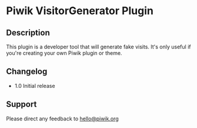 # Piwik VisitorGenerator Plugin

## Description

This plugin is a developer tool that will generate fake visits. It's only useful if you're creating your own Piwik plugin or theme.

## Changelog

- 1.0 Initial release

## Support

Please direct any feedback to hello@piwik.org

